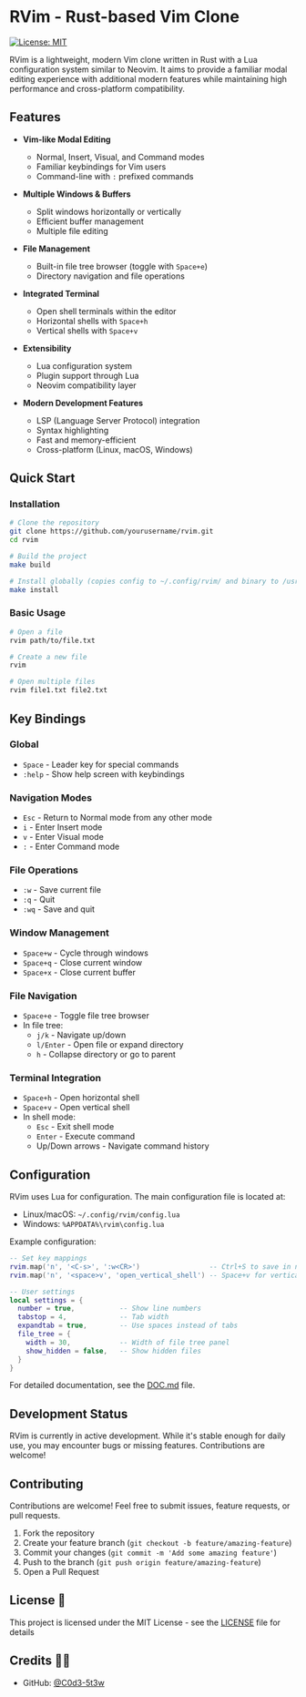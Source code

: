 # RVim - Rust-based Vim Clone

[![License: MIT](https://img.shields.io/badge/License-MIT-yellow.svg)](https://opensource.org/licenses/MIT)

RVim is a lightweight, modern Vim clone written in Rust with a Lua configuration system similar to Neovim. It aims to provide a familiar modal editing experience with additional modern features while maintaining high performance and cross-platform compatibility.

## Features

- **Vim-like Modal Editing**
  - Normal, Insert, Visual, and Command modes
  - Familiar keybindings for Vim users
  - Command-line with `:` prefixed commands
  
- **Multiple Windows & Buffers**
  - Split windows horizontally or vertically
  - Efficient buffer management
  - Multiple file editing
  
- **File Management**
  - Built-in file tree browser (toggle with `Space+e`)
  - Directory navigation and file operations
  
- **Integrated Terminal**
  - Open shell terminals within the editor
  - Horizontal shells with `Space+h`
  - Vertical shells with `Space+v`
  
- **Extensibility**
  - Lua configuration system
  - Plugin support through Lua
  - Neovim compatibility layer

- **Modern Development Features**
  - LSP (Language Server Protocol) integration
  - Syntax highlighting
  - Fast and memory-efficient
  - Cross-platform (Linux, macOS, Windows)

## Quick Start

### Installation

```bash
# Clone the repository
git clone https://github.com/yourusername/rvim.git
cd rvim

# Build the project
make build

# Install globally (copies config to ~/.config/rvim/ and binary to /usr/local/bin/)
make install
```

### Basic Usage

```bash
# Open a file
rvim path/to/file.txt

# Create a new file
rvim

# Open multiple files
rvim file1.txt file2.txt
```

## Key Bindings

### Global

- `Space` - Leader key for special commands
- `:help` - Show help screen with keybindings

### Navigation Modes

- `Esc` - Return to Normal mode from any other mode
- `i` - Enter Insert mode
- `v` - Enter Visual mode
- `:` - Enter Command mode

### File Operations

- `:w` - Save current file
- `:q` - Quit
- `:wq` - Save and quit

### Window Management

- `Space+w` - Cycle through windows
- `Space+q` - Close current window
- `Space+x` - Close current buffer

### File Navigation

- `Space+e` - Toggle file tree browser
- In file tree: 
  - `j/k` - Navigate up/down
  - `l/Enter` - Open file or expand directory
  - `h` - Collapse directory or go to parent

### Terminal Integration

- `Space+h` - Open horizontal shell
- `Space+v` - Open vertical shell
- In shell mode:
  - `Esc` - Exit shell mode
  - `Enter` - Execute command
  - Up/Down arrows - Navigate command history

## Configuration

RVim uses Lua for configuration. The main configuration file is located at:

- Linux/macOS: `~/.config/rvim/config.lua`
- Windows: `%APPDATA%\rvim\config.lua`

Example configuration:

```lua
-- Set key mappings
rvim.map('n', '<C-s>', ':w<CR>')                 -- Ctrl+S to save in normal mode
rvim.map('n', '<space>v', 'open_vertical_shell') -- Space+v for vertical shell

-- User settings
local settings = {
  number = true,           -- Show line numbers
  tabstop = 4,             -- Tab width
  expandtab = true,        -- Use spaces instead of tabs
  file_tree = {
    width = 30,            -- Width of file tree panel
    show_hidden = false,   -- Show hidden files
  }
}
```

For detailed documentation, see the [DOC.md](doc/DOC.md) file.

## Development Status

RVim is currently in active development. While it's stable enough for daily use, you may encounter bugs or missing features. Contributions are welcome!

## Contributing

Contributions are welcome! Feel free to submit issues, feature requests, or pull requests.

1. Fork the repository
2. Create your feature branch (`git checkout -b feature/amazing-feature`)
3. Commit your changes (`git commit -m 'Add some amazing feature'`)
4. Push to the branch (`git push origin feature/amazing-feature`)
5. Open a Pull Request

## License 📄

This project is licensed under the MIT License - see the [LICENSE](LICENSE) file for details

## Credits 🤘🏼

- GitHub: [@C0d3-5t3w](https://github.com/C0d3-5t3w)
